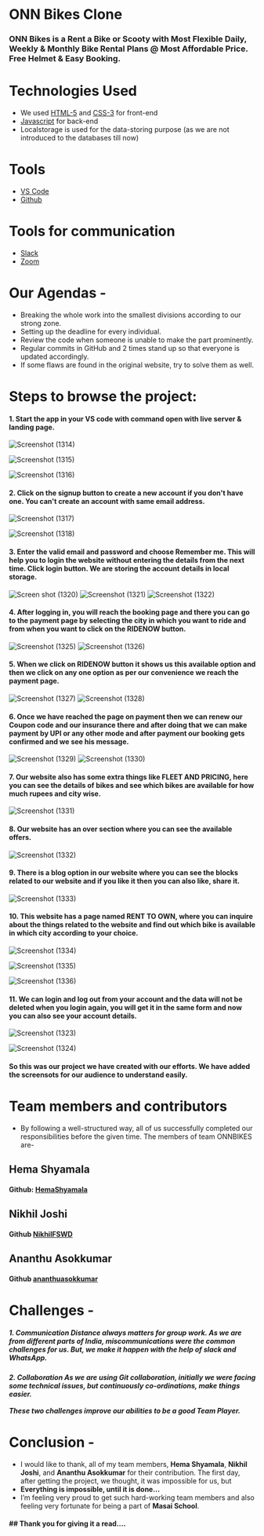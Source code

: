 # ONN Bikes Clone

### ONN Bikes is a Rent a Bike or Scooty with Most Flexible Daily, Weekly & Monthly Bike Rental Plans @ Most Affordable Price. Free Helmet & Easy Booking.

# Technologies Used
* We used [HTML-5]() and [CSS-3]() for front-end
* [Javascript]() for back-end
* Localstorage is used for the data-storing purpose (as we are not introduced to the databases till now)

# Tools 
* [VS Code]()
* [Github]()

# Tools for communication
* [Slack]()
* [Zoom]()

# Our Agendas - 
* Breaking the whole work into the smallest divisions according to our strong zone.
* Setting up the deadline for every individual.
* Review the code when someone is unable to make the part prominently.
* Regular commits in GitHub and 2 times stand up so that everyone is updated accordingly.
* If some flaws are found in the original website, try to solve them as well.

# Steps to browse the project:

#### 1.  Start the app in your VS code with command open with live server & landing page.
![Screenshot (1314)](https://github.com/shivam-singh-au17/project_oonbikes/blob/shivam/IMG_FILE/contact/Screenshot%20(1314).png?raw=true)

![Screenshot (1315)](https://github.com/shivam-singh-au17/project_oonbikes/blob/shivam/IMG_FILE/contact/Screenshot%20(1315).png?raw=true)

![Screenshot (1316)](https://github.com/shivam-singh-au17/project_oonbikes/blob/shivam/IMG_FILE/contact/Screenshot%20(1316).png?raw=true)


#### 2.  Click on the signup button to create a new account if you don't have one. You can't create an account with same email address.
![Screenshot (1317)](https://github.com/shivam-singh-au17/project_oonbikes/blob/shivam/IMG_FILE/contact/Screenshot%20(1317).png?raw=true)

![Screenshot (1318)](https://github.com/shivam-singh-au17/project_oonbikes/blob/shivam/IMG_FILE/contact/Screenshot%20(1318).png?raw=true)


#### 3.  Enter the valid email and password and choose Remember me. This will help you to login the website without entering the details from the next time. Click login button. We are storing the account details in local storage.
![Screen shot (1320)](https://github.com/shivam-singh-au17/project_oonbikes/blob/shivam/IMG_FILE/contact/Screenshot%20(1320).png?raw=true)
![Screenshot (1321)](https://github.com/shivam-singh-au17/project_oonbikes/blob/shivam/IMG_FILE/contact/Screenshot%20(1321).png?raw=true)
![Screenshot (1322)](https://github.com/shivam-singh-au17/project_oonbikes/blob/shivam/IMG_FILE/contact/Screenshot%20(1322).png?raw=true)


#### 4.  After logging in, you will reach the booking page and there you can go to the payment page by selecting the city in which you want to ride and from when you want to click on the RIDENOW button.
![Screenshot (1325)](https://github.com/shivam-singh-au17/project_oonbikes/blob/shivam/IMG_FILE/contact/Screenshot%20(1325).png?raw=true)
![Screenshot (1326)](https://github.com/shivam-singh-au17/project_oonbikes/blob/shivam/IMG_FILE/contact/Screenshot%20(1326).png?raw=true)


#### 5.  When we click on RIDENOW button it shows us this available option and then we click on any one option as per our convenience we reach the payment page.
![Screenshot (1327)](https://github.com/shivam-singh-au17/project_oonbikes/blob/shivam/IMG_FILE/contact/Screenshot%20(1327).png?raw=true)
![Screenshot (1328)](https://github.com/shivam-singh-au17/project_oonbikes/blob/shivam/IMG_FILE/contact/Screenshot%20(1328).png?raw=true)


#### 6.  Once we have reached the page on payment then we can renew our Coupon code and our insurance there and after doing that we can make payment by UPI or any other mode and after payment our booking gets confirmed and we see his message.
![Screenshot (1329)](https://github.com/shivam-singh-au17/project_oonbikes/blob/shivam/IMG_FILE/contact/Screenshot%20(1329).png?raw=true)
![Screenshot (1330)](https://github.com/shivam-singh-au17/project_oonbikes/blob/shivam/IMG_FILE/contact/Screenshot%20(1330).png?raw=true)



#### 7.  Our website also has some extra things like FLEET AND PRICING, here you can see the details of bikes and see which bikes are available for how much rupees and city wise.
![Screenshot (1331)](https://github.com/shivam-singh-au17/project_oonbikes/blob/shivam/IMG_FILE/contact/Screenshot%20(1331).png?raw=true)



#### 8. Our website has an over section where you can see the available offers.
![Screenshot (1332)](https://github.com/shivam-singh-au17/project_oonbikes/blob/shivam/IMG_FILE/contact/Screenshot%20(1332).png?raw=true)



#### 9. There is a blog option in our website where you can see the blocks related to our website and if you like it then you can also like, share it.

![Screenshot (1333)](https://github.com/shivam-singh-au17/project_oonbikes/blob/shivam/IMG_FILE/contact/Screenshot%20(1333).png?raw=true)

#### 10. This website has a page named RENT TO OWN, where you can inquire about the things related to the website and find out which bike is available in which city according to your choice.
![Screenshot (1334)](https://github.com/shivam-singh-au17/project_oonbikes/blob/shivam/IMG_FILE/contact/Screenshot%20(1334).png?raw=true)

![Screenshot (1335)](https://github.com/shivam-singh-au17/project_oonbikes/blob/shivam/IMG_FILE/contact/Screenshot%20(1335).png?raw=true)

![Screenshot (1336)](https://github.com/shivam-singh-au17/project_oonbikes/blob/shivam/IMG_FILE/contact/Screenshot%20(1336).png?raw=true)

#### 11. We can login and log out from your account and the data will not be deleted when you login again, you will get it in the same form and now you can also see your account details.
![Screenshot (1323)](https://github.com/shivam-singh-au17/project_oonbikes/blob/shivam/IMG_FILE/contact/Screenshot%20(1323).png?raw=true)

![Screenshot (1324)](https://github.com/shivam-singh-au17/project_oonbikes/blob/shivam/IMG_FILE/contact/Screenshot%20(1324).png?raw=true)

#### So this was our project we have created with our efforts. We have added the screensots for our audience to understand easily.

# Team members and contributors
* By following a well-structured way, all of us successfully completed our responsibilities before the given time. The members of team ONNBIKES are-
## Hema Shyamala
#### Github: [HemaShyamala](https://github.com/HemaShyamala)
## Nikhil Joshi
#### Github [NikhilFSWD](https://github.com/NikhilFSWD)
## Ananthu Asokkumar
#### Github [ananthuasokkumar](https://github.com/ananthuasokkumar)

# Challenges -
<h5>1. Communication
Distance always matters for group work. As we are from different parts of India, miscommunications were the common challenges for us. But, we make it happen with the help of slack and WhatsApp.</h5>
<h5>2. Collaboration
As we are using Git collaboration, initially we were facing some technical issues, but continuously co-ordinations, make things easier. <br> <br>
These two challenges improve our abilities to be a good Team Player.</h5>


# Conclusion -
* I would like to thank, all of my team members, **Hema Shyamala**, **Nikhil Joshi**, and **Ananthu Asokkumar** for their contribution. The first day, after getting the project, we thought, it was impossible for us, but <br>
* **Everything is impossible, until it is done…** <br>
* I’m feeling very proud to get such hard-working team members and also feeling very fortunate for being a part of **Masai School**.

#### ## Thank you for giving it a read....


